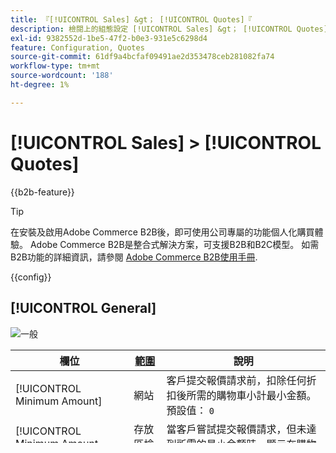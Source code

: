 ```yaml
---
title: 『[!UICONTROL Sales] &gt； [!UICONTROL Quotes]『
description: 檢閱上的組態設定 [!UICONTROL Sales] &gt； [!UICONTROL Quotes] Commerce管理員的頁面。
exl-id: 9382552d-1be5-47f2-b0e3-931e5c6298d4
feature: Configuration, Quotes
source-git-commit: 61df9a4bcfaf09491ae2d353478ceb281082fa74
workflow-type: tm+mt
source-wordcount: '188'
ht-degree: 1%

---
```


# [!UICONTROL Sales] > [!UICONTROL Quotes]

{{b2b-feature}}

>[!TIP]
>
>在安裝及啟用Adobe Commerce B2B後，即可使用公司專屬的功能個人化購買體驗。 Adobe Commerce B2B是整合式解決方案，可支援B2B和B2C模型。 如需B2B功能的詳細資訊，請參閱 [Adobe Commerce B2B使用手冊](https://experienceleague.adobe.com/docs/commerce-admin/b2b/introduction.html).

{{config}}

<!-- [Quotes](https://docs.magento.com/user-guide/sales/quotes.html) -->

## [!UICONTROL General]

![一般](./assets/quotes-general.png)<!-- zoom -->

| 欄位 | [範圍](../../getting-started/websites-stores-views.md#scope-settings) | 說明 |
|--- |--- |--- |
| [!UICONTROL Minimum Amount] | 網站 | 客戶提交報價請求前，扣除任何折扣後所需的購物車小計最小金額。 預設值： `0` |
| [!UICONTROL Minimum Amount Message] | 存放區檢視 | 當客戶嘗試提交報價請求，但未達到所需的最小金額時，顯示在購物車中的訊息。 |
| [!UICONTROL Default Expiration Period] | 網站 | 決定a的預設生命週期 [引用](../../b2b/quote-price-negotiation.md) 作為提交報價請求日期起的時間期間。 選項： `Days` / `Weeks` / `Months` |

{style="table-layout:auto"}

## [!UICONTROL Attached Files]

![附加的檔案](./assets/quotes-attached-files.png)<!-- zoom -->

| 欄位 | [範圍](../../getting-started/websites-stores-views.md#scope-settings) | 說明 |
|--- |--- |--- |
| [!UICONTROL File formats for upload] | 全域 | 決定可附加至報價的檔案格式。 支援的預設值： `doc`， `docx`， `xls`， `xlsx`， `pdf`， `txt`， `jpg`， `png`、和 `jpeg` |
| [!UICONTROL Maximum file size] | 全域 | 決定附加至引號的檔案大小上限。 伺服器組態可以覆寫此設定。 |

{style="table-layout:auto"}
